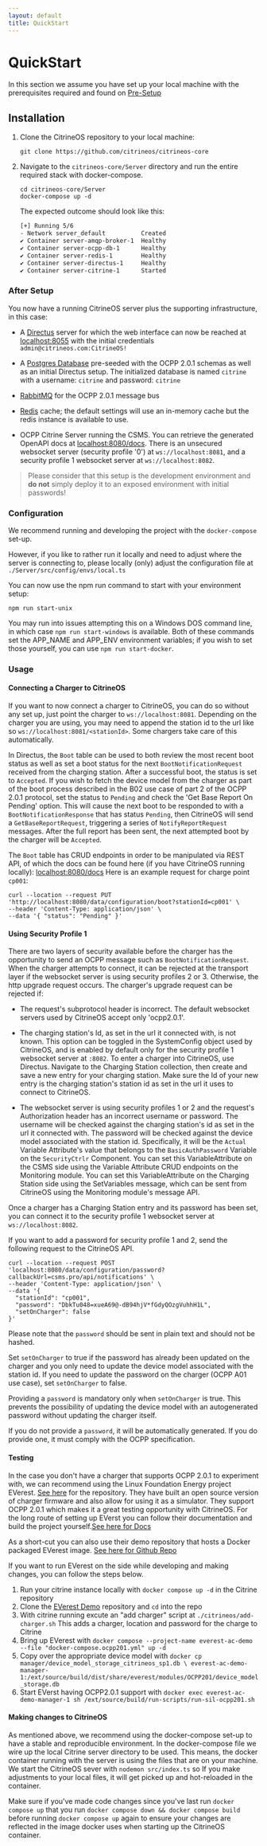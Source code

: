 ```yaml
---
layout: default
title: QuickStart
---
```


# QuickStart

In this section we assume you have set up your local machine with the prerequisites required and found
on [Pre-Setup](/pre-setup.html)

## Installation

1. Clone the CitrineOS repository to your local machine:

    ```shell
    git clone https://github.com/citrineos/citrineos-core
    ```

1. Navigate to the `citrineos-core/Server` directory and run the entire required stack with docker-compose.

    ```shell
    cd citrineos-core/Server
    docker-compose up -d 
    ```

    The expected outcome should look like this:
    
    ```txt
    [+] Running 5/6
   - Network server_default          Created                                 28.0s
   ✔ Container server-amqp-broker-1  Healthy                                19.3s
   ✔ Container server-ocpp-db-1      Healthy                                11.4s
   ✔ Container server-redis-1        Healthy                                16.3s
   ✔ Container server-directus-1     Healthy                                27.1s
   ✔ Container server-citrine-1      Started                                27.7s
      ```

### After Setup

You now have a running CitrineOS server plus the supporting infrastructure, in this case:

- A [Directus](http://directus.io) server for which the web interface can now be reached
  at [localhost:8055](http://localhost:8055) with the initial credentials `admin@citrineos.com:CitrineOS!`

- A [Postgres Database](https://www.postgresql.org) pre-seeded with the OCPP 2.0.1 schemas as well as an initial
  Directus setup.
  The initialized database is named `citrine` with a username: `citrine` and password: `citrine`

- [RabbitMQ](http://rabbitmq.com) for the OCPP 2.0.1 message bus

- [Redis](https://redis.io/) cache; the default settings will use an in-memory cache but the redis instance is available to use.

- OCPP Citrine Server running the CSMS. You can retrieve the generated OpenAPI docs at [localhost:8080/docs](http://localhost:8080/docs). There is an unsecured websocket server (security profile '0') at `ws://localhost:8081`, and a security profile 1 websocket server at `ws://localhost:8082`.

> Please consider that this setup is the development environment and **do not** simply deploy it to an exposed
> environment with initial passwords!

### Configuration

We recommend running and developing the project with the `docker-compose` set-up.

However, if you like to rather run it locally and need to adjust where the server is connecting to, please locally (only)
adjust the configuration file at `./Server/src/config/envs/local.ts`

You can now use the npm run command to start with your environment setup:

```shell
npm run start-unix
```

You may run into issues attempting this on a Windows DOS command line, in which case `npm run start-windows` is available. Both of these commands set the APP_NAME and APP_ENV environment variables; if you wish to set those yourself, you can use `npm run start-docker`.


### Usage

#### Connecting a Charger to CitrineOS

If you want to now connect a charger to CitrineOS, you can do so without any set up, just point the charger to `ws://localhost:8081`. Depending on the charger you are using, you may need to append the station id to the url like so `ws://localhost:8081/<stationId>`. Some chargers take care of this automatically.

In Directus, the `Boot` table can be used to both review the most recent boot status as well as set a boot status for the next `BootNotificationRequest` received from the charging station. After a successful boot, the status is set to `Accepted`. If you wish to fetch the device model from the charger as part of the boot process described in the B02 use case of part 2 of the OCPP 2.0.1 protocol, set the status to `Pending` and check the 'Get Base Report On Pending' option. This will cause the next boot to be responded to with a `BootNotificationResponse` that has status `Pending`, then CitrineOS will send a `GetBaseReportRequest`, triggering a series of `NotifyReportRequest` messages. After the full report has been sent, the next attempted boot by the charger will be `Accepted`. 

The `Boot` table has CRUD endpoints in order to be manipulated via REST API, of which the docs can be found here (if you have CitrineOS running locally): [localhost:8080/docs](http://localhost:8080/docs)
Here is an example request for charge point `cp001`:

```shell
curl --location --request PUT 'http://localhost:8080/data/configuration/boot?stationId=cp001' \
--header 'Content-Type: application/json' \
--data '{ "status": "Pending" }'
```

#### Using Security Profile 1

There are two layers of security available before the charger has the opportunity to send an OCPP message such as `BootNotificationRequest`. When the charger attempts to connect, it can be rejected at the transport layer if the websocket server is using security profiles 2 or 3. Otherwise, the http upgrade request occurs. The charger's upgrade request can be rejected if:

- The request's subprotocol header is incorrect. The default websocket servers used by CitrineOS accept only 'ocpp2.0.1'.

- The charging station's Id, as set in the url it connected with, is not known. This option can be toggled in the SystemConfig object used by CitrineOS, and is enabled by default only for the security profile 1 websocket server at `:8082`. To enter a charger into CitrineOS, use Directus. Navigate to the Charging Station collection, then create and save a new entry for your charging station. Make sure the Id of your new entry is the charging station's station id as set in the url it uses to connect to CitrineOS.

- The websocket server is using security profiles 1 or 2 and the request's Authorization header has an incorrect username or password. The username will be checked against the charging station's id as set in the url it connected with. The password will be checked against the device model associated with the station id. Specifically, it will be the `Actual` Variable Attribute's value that belongs to the `BasicAuthPassword` Variable on the `SecurityCtrlr` Component. You can set this VariableAttribute on the CSMS side using the Variable Attribute CRUD endpoints on the Monitoring module. You can set this VariableAttribute on the Charging Station side using the SetVariables message, which can be sent from CitrineOS using the Monitoring module's message API.

Once a charger has a Charging Station entry and its password has been set, you can connect it to the security profile 1 websocket server at `ws://localhost:8082`.

If you want to add a password for security profile 1 and 2, send the following request to the CitrineOS API.

```shell
curl --location --request POST 'localhost:8080/data/configuration/password?callbackUrl=csms.pro/api/notifications' \
--header 'Content-Type: application/json' \
--data '{
  "stationId": "cp001",
  "password": "DbkTu048=xueA69@-dB94hjV*fGdyQOzgVuhhH1L",
  "setOnCharger": false
}'
```
Please note that the `password` should be sent in plain text and should not be hashed.

Set `setOnCharger` to true if the password has already been updated on the charger and you only need to update the device model associated with the station id.
If you need to update the password on the charger (OCPP A01 use case), set `setOnCharger` to false.

Providing a `password` is mandatory only when `setOnCharger` is true. This prevents the possibility of updating the device model with an autogenerated password without updating the charger itself.

If you do not provide a `password`, it will be automatically generated.
If you do provide one, it must comply with the OCPP specification.

#### Testing

In the case you don't have a charger that supports OCPP 2.0.1 to experiment with, we can recommend using the Linux Foundation Energy project EVerest.
[See here](https://github.com/EVerest) for the repository.
They have built an open source version of charger firmware and also allow for using it as a simulator.
They support OCPP 2.0.1 which makes it a great testing opportunity with CitrineOS.
For the long route of setting up EVerst you can follow their documentation and build the project yourself.[See here for Docs](https://everest.github.io/latest/general/03_quick_start_guide.html)

As a short-cut you can also use their demo repository that hosts a Docker packaged EVerest image. [See here for Github Repo](https://github.com/EVerest/everest-demo)

If you want to run EVerest on the side while developing and making changes, you can follow the steps below.
1. Run your citrine instance locally with `docker compose up -d` in the Citrine repository
1. Clone the [EVerest Demo](https://github.com/EVerest/everest-demo) repository and `cd` into the repo
1. With citrine running excute an "add charger" script at `./citrineos/add-charger.sh` This adds a charger, location and password for the charge to Citrine
1. Bring up EVerest with `docker compose --project-name everest-ac-demo --file "docker-compose.ocpp201.yml" up -d`
1. Copy over the appropriate device model with `docker cp manager/device_model_storage_citrineos_sp1.db \
   everest-ac-demo-manager-1:/ext/source/build/dist/share/everest/modules/OCPP201/device_model_storage.db`
1. Start EVerst having OCPP2.0.1 support with `docker exec everest-ac-demo-manager-1 sh /ext/source/build/run-scripts/run-sil-ocpp201.sh` 


#### Making changes to CitrineOS

As mentioned above, we recommend using the docker-compose set-up to have a stable and reproducible environment.
In the docker-compose file we wire up the local Citrine server directory to be used.
This means, the docker container running with the server is using the files that are on your machine.
We start the CitrineOS sever with `nodemon src/index.ts` so If you make adjustments to your local files, it will get picked up
and hot-reloaded in the container.


Make sure if you've made code changes since you've last run `docker compose up` that you run `docker compose down && docker compose build` before running `docker compose up` again to ensure your changes are reflected in the image docker uses when starting up the CitrineOS container.